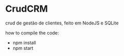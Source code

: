 # CrudCRM
crud de gestão de clientes, feito em NodeJS e SQLite 



how to compile the code:
* npm install
* npm start
